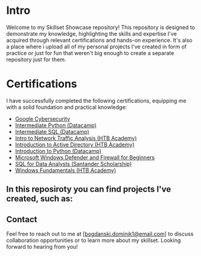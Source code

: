 # Intro
Welcome to my Skillset Showcase repository! This repository is designed to demonstrate my knowledge, highlighting the skills and expertise I've acquired through relevant certifications and hands-on experience. It's also a place where i upload all of my personal projects I've created in form of practice or just for fun that weren't big enough to create a separate repository just for them.

# Certifications
I have successfully completed the following certifications, equipping me with a solid foundation and practical knowledge:
- [Google Cybersecurity]()
- [Intermediate Python (Datacamp)]()
- [Intermediate SQL (Datacamp)]()
- [Intro to Network Traffic Analysis (HTB Academy)]()
- [Introduction to Active Directory (HTB Academy)]()
- [Introduction to Python (Datacamp)]()
- [Microsoft Windows Defender and Firewall for Beginners]()
- [SQL for Data Analysts (Santander Scholarship)]()
- [Windows Fundamentals (HTB Academy)]()

## In this reposiroty you can find projects I've created, such as:


## Contact
Feel free to reach out to me at [bogdanski.dominik1@email.com] to discuss collaboration opportunities or to learn more about my skillset.
Looking forward to hearing from you!
